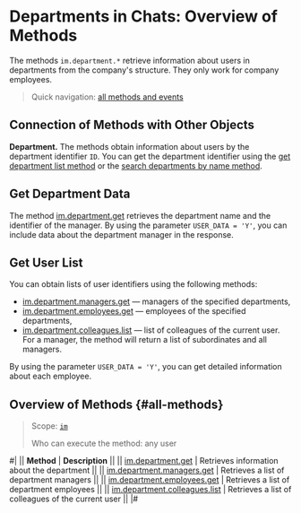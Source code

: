 # Departments in Chats: Overview of Methods

The methods `im.department.*` retrieve information about users in departments from the company's structure. They only work for company employees.

> Quick navigation: [all methods and events](#all-methods)

## Connection of Methods with Other Objects

**Department.** The methods obtain information about users by the department identifier `ID`. You can get the department identifier using the [get department list method](../../departments/department-get.md) or the [search departments by name method](../search/im-search-department-list.md).

## Get Department Data

The method [im.department.get](./im-department-get.md) retrieves the department name and the identifier of the manager. By using the parameter `USER_DATA = 'Y'`, you can include data about the department manager in the response.

## Get User List

You can obtain lists of user identifiers using the following methods:

-  [im.department.managers.get](./im-department-managers-get.md) — managers of the specified departments,
-  [im.department.employees.get](./im-department-employees-get.md) — employees of the specified departments,
-  [im.department.colleagues.list](./im-department-colleagues-list.md) — list of colleagues of the current user. For a manager, the method will return a list of subordinates and all managers.

By using the parameter `USER_DATA = 'Y'`, you can get detailed information about each employee.

## Overview of Methods {#all-methods}

> Scope: [`im`](../../scopes/permissions.md)
>
> Who can execute the method: any user

#|
|| **Method** | **Description** ||
|| [im.department.get](./im-department-get.md) | Retrieves information about the department ||
|| [im.department.managers.get](./im-department-managers-get.md) | Retrieves a list of department managers ||
|| [im.department.employees.get](./im-department-employees-get.md) | Retrieves a list of department employees ||
|| [im.department.colleagues.list](./im-department-colleagues-list.md) | Retrieves a list of colleagues of the current user ||
|#